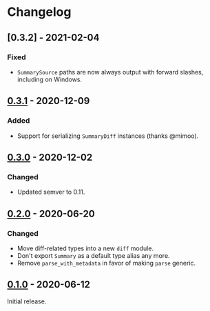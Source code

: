 # Changelog

## [0.3.2] - 2021-02-04

### Fixed

- `SummarySource` paths are now always output with forward slashes, including on Windows.

## [0.3.1] - 2020-12-09

### Added

- Support for serializing `SummaryDiff` instances (thanks @mimoo).

## [0.3.0] - 2020-12-02

### Changed

- Updated semver to 0.11.

## [0.2.0] - 2020-06-20

### Changed

- Move diff-related types into a new `diff` module.
- Don't export `Summary` as a default type alias any more.
- Remove `parse_with_metadata` in favor of making `parse` generic.

## [0.1.0] - 2020-06-12

Initial release.

[0.3.1]: https://github.com/facebookincubator/cargo-guppy/releases/tag/guppy-summaries-0.3.1
[0.3.0]: https://github.com/facebookincubator/cargo-guppy/releases/tag/guppy-summaries-0.3.0
[0.2.0]: https://github.com/facebookincubator/cargo-guppy/releases/tag/guppy-summaries-0.2.0
[0.1.0]: https://github.com/facebookincubator/cargo-guppy/releases/tag/guppy-summaries-0.1.0
